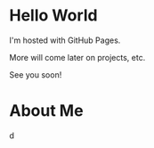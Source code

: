 # Hello World

I'm hosted with GitHub Pages.

More will come later on projects, etc.

See you soon!

# About Me

d
